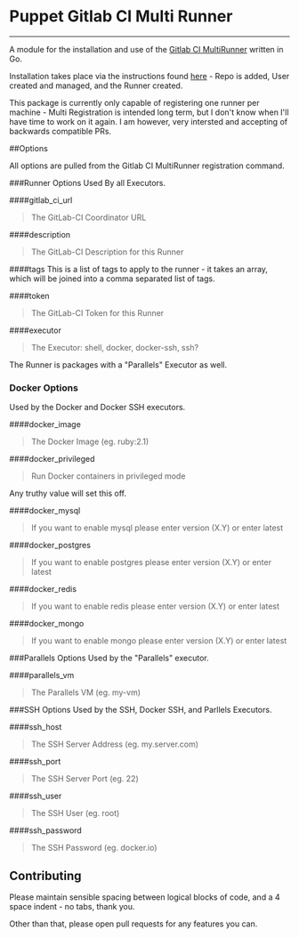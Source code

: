 # Puppet Gitlab CI Multi Runner
---
A module for the installation and use of the [Gitlab CI MultiRunner](https://github.com/ayufan/gitlab-ci-multi-runner) written in Go.

Installation takes place via the instructions found [here](https://github.com/ayufan/gitlab-ci-multi-runner/blob/master/docs/install/linux-repository.md) - Repo is added, User created and managed, and the Runner created.

This package is currently only capable of registering one runner per machine - Multi Registration is intended long term, but I don't know when I'll have time to work on it again.  I am however, very intersted and accepting of backwards compatible PRs.

##Options

All options are pulled from the Gitlab CI MultiRunner registration command.

###Runner Options
Used By all Executors.

####gitlab\_ci\_url
> The GitLab-CI Coordinator URL

####description
> The GitLab-CI Description for this Runner

####tags
This is a list of tags to apply to the runner - it takes an array, which will be joined into a comma separated list of tags.

####token
> The GitLab-CI Token for this Runner

####executor
> The Executor: shell, docker, docker-ssh, ssh?

The Runner is packages with a "Parallels" Executor as well.

### Docker Options
Used by the Docker and Docker SSH executors.

####docker\_image
> The Docker Image (eg. ruby:2.1)

####docker\_privileged
> Run Docker containers in privileged mode

Any truthy value will set this off.

####docker\_mysql
> If you want to enable mysql please enter version (X.Y) or enter latest

####docker\_postgres
> If you want to enable postgres please enter version (X.Y) or enter latest

####docker\_redis
> If you want to enable redis please enter version (X.Y) or enter latest

####docker\_mongo
> If you want to enable mongo please enter version (X.Y) or enter latest

###Parallels Options
Used by the "Parallels" executor.

####parallels\_vm
> The Parallels VM (eg. my-vm)

###SSH Options
Used by the SSH, Docker SSH, and Parllels Executors.

####ssh\_host
> The SSH Server Address (eg. my.server.com)

####ssh\_port
> The SSH Server Port (eg. 22)

####ssh\_user
> The SSH User (eg. root)

####ssh\_password
> The SSH Password (eg. docker.io)

## Contributing

Please maintain sensible spacing between logical blocks of code, and a 4 space indent - no tabs, thank you.

Other than that, please open pull requests for any features you can.
